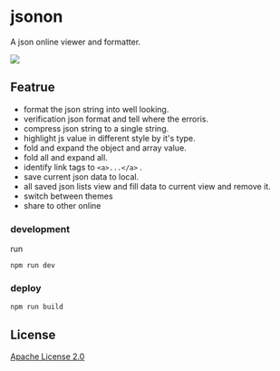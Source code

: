 # jsonon
A json online viewer and formatter.


![](https://raw.githubusercontent.com/bimohxh/jsonon/master/img/logo.png)

## Featrue
- format the json string into  well looking.
- verification json format and tell where the erroris.
- compress json string to a single string.
- highlight js value in different style by it's type.
- fold and expand the object and array value.
- fold all and expand all.
- identify link tags to `<a>...</a>` .
- save current json data to local.
- all saved json lists view and fill data to current view and remove it.
- switch between themes
- share to other online


### development
run 
```
npm run dev
```

### deploy
```
npm run build
```


## License
[Apache License 2.0](http://choosealicense.online/licenses/apache-2.0/)
